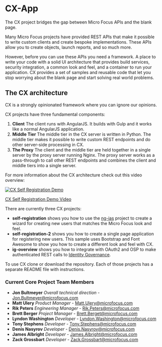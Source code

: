 # CX-App

The CX project bridges the gap between Micro Focus APIs and the blank page.

Many Micro Focus projects have provided REST APIs that make it possible to write custom clients and create bespoke implementations.  These APIs allow you to create objects, launch reports, and so much more.

However, before you can use these APIs you need a framework.  A place to write your code with a solid UI architecture that provides build services, security integration, a common look and feel, and a container to run your application.  CX provides a set of samples and reusable code that let you stop worrying about the blank page and start solving real world problems.

## The CX architecture

CX is a strongly opinionated framework where you can ignore our opinions.

CX projects have three fundamental components:

1. **Client**  The client runs with AngularJS.  It builds with Gulp and it works like a normal AngularJS application.
1. **Middle Tier**  The middle tier in the CX server is written in Python.  The middle tier makes it possible to write custom REST endpoints and do other server-side processing in CX.
1. **The Proxy** The client and the middle tier are held together in a single server by the proxy server running Nginx.  The proxy server works as a pass-through to call other REST endpoints and combines the client and middle tiers into a single server.

For more information about the CX architecture check out this video overview:

[![CX Self Registration Demo](https://raw.github.com/MicroFocus/cx/master/self-registration-2/screenshot.png)](https://vimeo.com/226010406)

[CX Self Registration Demo Video](https://vimeo.com/226010406)

There are currently three CX projects:  

*   **self-registration** shows you how to use the [ng-ias](https://github.com/MicroFocus/ng-ias) project to create a wizard for creating new users that matches the Micro Focus look and feel.
*   **self-registration-2** shows you how to create a single page application for registering new users.  This sample uses Bootstrap and Font Awesome to show you how to create a different look and feel with CX.
*   **ig-overview** shows you how to integrate with OAuth2 and OSP to make authenticated REST calls to [Identity Governance](https://www.netiq.com/products/identity-governance/).

To use CX clone or download the repository.  Each of those projects has a separate README file with instructions.



### Current Core Project Team Members

*   **Jon Bultmeyer** _Overall technical direction_ - Jon.Bultmeyer@microfocus.com
*	**Matt Ulery**	_Product Manager_ - Matt.Ulery@microfocus.com
*	**Rik Peters**	_Engineering Manager_ - Rik.Peters@microfocus.com
*	**Brett Berger** _Project Manager_ - Brett.Berget@microfocus.com
*	**Lyndon Washington** _Developer_ - Lyndon.Washington@microfocus.com
*	**Tony Stephens** _Developer_ - Tony.Stephens@microfocus.com
*	**Denis Nasyrov** _Developer_ - Denis.Nasyrov@microfocus.com
*	**James Albright** _Developer_ - James.Albright@microfocus.com
*	**Zack Grossbart** _Developer_ - Zack.Grossbart@microfocus.com
